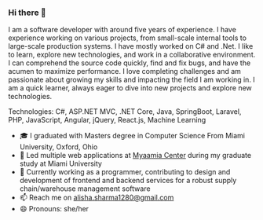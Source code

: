 ### Hi there 👋

I am a software developer with around five years of experience. I have experience working on various projects, from small-scale internal tools to large-scale production systems. I have mostly worked on C# and .Net. I like to learn, explore new technologies, and work in a collaborative environment. I can comprehend the source code quickly, find and fix bugs, and have the acumen to maximize performance. I love completing challenges and am passionate about growing my skills and impacting the field I am working in.  I am a quick learner, always eager to dive into new projects and explore new technologies.  

Technologies: C#, ASP.NET MVC, .NET Core, Java, SpringBoot, Laravel, PHP, JavaScript, Angular, jQuery, React.js, Machine Learning

- 🎓 I graduated with Masters degree in Computer Science From Miami University, Oxford, Ohio
- 🔭 Led multiple web applications at [Myaamia Center](https://miamioh.edu/myaamia-center/) during my graduate study at Miami University
- 🌱 Currently working as a programmer, contributing to design and development of frontend and backend services for a robust supply chain/warehouse management software
- 📫 Reach me on [alisha.sharma1280@gmail.com](mailto:alisha.sharma1280@gmail.com)
- 😄 Pronouns: she/her 

